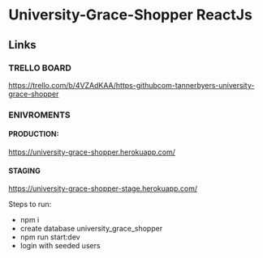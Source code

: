 # University-Grace-Shopper ReactJs

## Links 

### TRELLO BOARD
https://trello.com/b/4VZAdKAA/https-githubcom-tannerbyers-university-grace-shopper

### ENIVROMENTS

#### PRODUCTION: 
https://university-grace-shopper.herokuapp.com/

#### STAGING 
https://university-grace-shopper-stage.herokuapp.com/



Steps to run:

- npm i
- create database university_grace_shopper
- npm run start:dev
- login with seeded users
